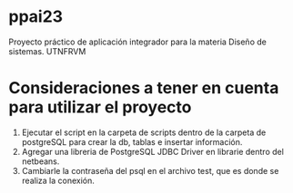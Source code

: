 # ppai23
Proyecto práctico de aplicación integrador para la materia Diseño de sistemas. UTNFRVM

# Consideraciones a tener en cuenta para utilizar el proyecto

1. Ejecutar el script en la carpeta de scripts dentro de la carpeta de postgreSQL para crear la db, tablas e insertar información.
2. Agregar una libreria de PostgreSQL JDBC Driver en librarie dentro del netbeans.
2. Cambiarle la contraseña del psql en el archivo test, que es donde se realiza la conexión.
